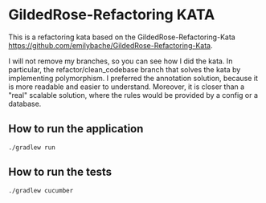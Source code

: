 # GildedRose-Refactoring KATA

This is a refactoring kata based on the GildedRose-Refactoring-Kata https://github.com/emilybache/GildedRose-Refactoring-Kata.

I will not remove my branches, so you can see how I did the kata. In particular, the refactor/clean_codebase branch that solves the kata by implementing polymorphism.
I preferred the annotation solution, because it is more readable and easier to understand.
Moreover, it is closer than a "real" scalable solution, where the rules would be provided by a config or a database.

## How to run the application

`./gradlew run`

## How to run the tests

`./gradlew cucumber`
